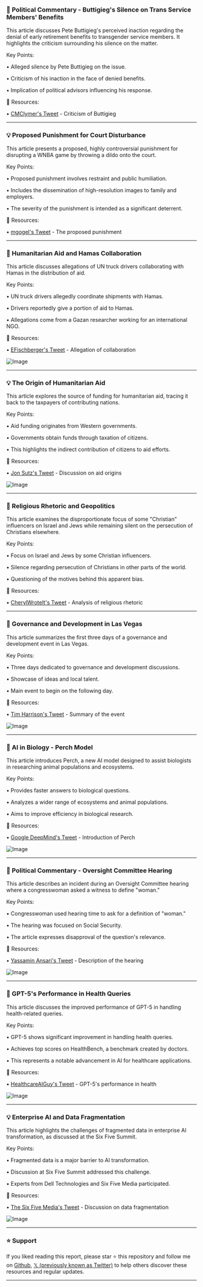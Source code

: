 ### 🤖 Political Commentary - Buttigieg's Silence on Trans Service Members' Benefits

This article discusses Pete Buttigieg's perceived inaction regarding the denial of early retirement benefits to transgender service members.  It highlights the criticism surrounding his silence on the matter.

Key Points:

• Alleged silence by Pete Buttigieg on the issue.


• Criticism of his inaction in the face of denied benefits.


• Implication of political advisors influencing his response.


🔗 Resources:

• [CMClymer's Tweet](https://x.com/cmclymer/status/1953654502113882451) -  Criticism of Buttigieg


---

### 💡 Proposed Punishment for Court Disturbance

This article presents a proposed, highly controversial punishment for disrupting a WNBA game by throwing a dildo onto the court.

Key Points:

•  Proposed punishment involves restraint and public humiliation.


•  Includes the dissemination of high-resolution images to family and employers.


•  The severity of the punishment is intended as a significant deterrent.


🔗 Resources:

• [mgogel's Tweet](https://x.com/mgogel/status/1953653603421319192) -  The proposed punishment


---

### 🤖 Humanitarian Aid and Hamas Collaboration

This article discusses allegations of UN truck drivers collaborating with Hamas in the distribution of aid.

Key Points:

•  UN truck drivers allegedly coordinate shipments with Hamas.


•  Drivers reportedly give a portion of aid to Hamas.


•  Allegations come from a Gazan researcher working for an international NGO.


🔗 Resources:

• [EFischberger's Tweet](https://x.com/EFischberger/status/1953653589282361503) -  Allegation of collaboration


![Image](https://pbs.twimg.com/media/GxzFlgGXkAAwCcD?format=jpg&name=small)


---

### 💡 The Origin of Humanitarian Aid

This article explores the source of funding for humanitarian aid, tracing it back to the taxpayers of contributing nations.

Key Points:

•  Aid funding originates from Western governments.


•  Governments obtain funds through taxation of citizens.


•  This highlights the indirect contribution of citizens to aid efforts.



🔗 Resources:

• [Jon Sutz's Tweet](https://x.com/JonSutz/status/1953603430389612894) - Discussion on aid origins

![Image](https://pbs.twimg.com/media/GxwU6acXgAAuu5R?format=jpg&name=small)


---

### 🤖 Religious Rhetoric and Geopolitics

This article examines the disproportionate focus of some "Christian" influencers on Israel and Jews while remaining silent on the persecution of Christians elsewhere.

Key Points:

•  Focus on Israel and Jews by some Christian influencers.


•  Silence regarding persecution of Christians in other parts of the world.


•  Questioning of the motives behind this apparent bias.


🔗 Resources:

• [CherylWroteIt's Tweet](https://x.com/CherylWroteIt/status/1953605497430413519) -  Analysis of religious rhetoric


---

### 🚀  Governance and Development in Las Vegas

This article summarizes the first three days of a governance and development event in Las Vegas.

Key Points:

•  Three days dedicated to governance and development discussions.


•  Showcase of ideas and local talent.


•  Main event to begin on the following day.


🔗 Resources:

• [Tim Harrison's Tweet](https://x.com/timbharrison/status/1953608238609342627) - Summary of the event

![Image](https://pbs.twimg.com/amplify_video_thumb/1953607796152299520/img/23M1g3_efXsNuqeH.jpg)


---

### 🤖 AI in Biology - Perch Model

This article introduces Perch, a new AI model designed to assist biologists in researching animal populations and ecosystems.

Key Points:

•  Provides faster answers to biological questions.


•  Analyzes a wider range of ecosystems and animal populations.


•  Aims to improve efficiency in biological research.



🔗 Resources:

• [Google DeepMind's Tweet](https://x.com/GoogleDeepMind/status/1953471827025522758) - Introduction of Perch


![Image](https://pbs.twimg.com/media/GxwhBLEW8AEuryN.jpg)


---

### 🤖 Political Commentary - Oversight Committee Hearing

This article describes an incident during an Oversight Committee hearing where a congresswoman asked a witness to define "woman."

Key Points:

•  Congresswoman used hearing time to ask for a definition of "woman."


•  The hearing was focused on Social Security.


•  The article expresses disapproval of the question's relevance.


🔗 Resources:

• [Yassamin Ansari's Tweet](https://x.com/yassaminansari/status/1953562572588036573) - Description of the hearing

![Image](https://pbs.twimg.com/amplify_video_thumb/1953222679915577347/img/DVRzYejF_IK5ev85.jpg)


---

### 🤖 GPT-5's Performance in Health Queries

This article discusses the improved performance of GPT-5 in handling health-related queries.

Key Points:

•  GPT-5 shows significant improvement in handling health queries.


•  Achieves top scores on HealthBench, a benchmark created by doctors.


•  This represents a notable advancement in AI for healthcare applications.


🔗 Resources:

• [HealthcareAIGuy's Tweet](https://x.com/HealthcareAIGuy/status/1953517623888564329) -  GPT-5's performance in health


![Image](https://pbs.twimg.com/media/GxxJxtJbcAEyAVB?format=jpg&name=small)


---

### 💡 Enterprise AI and Data Fragmentation

This article highlights the challenges of fragmented data in enterprise AI transformation, as discussed at the Six Five Summit.

Key Points:

•  Fragmented data is a major barrier to AI transformation.


•  Discussion at Six Five Summit addressed this challenge.


•  Experts from Dell Technologies and Six Five Media participated.


🔗 Resources:

• [The Six Five Media's Tweet](https://x.com/TheSixFiveMedia/status/1953561919639408971) - Discussion on data fragmentation

![Image](https://pbs.twimg.com/media/GxxyMetW4AEiAcm.jpg)


---

### ⭐️ Support

If you liked reading this report, please star ⭐️ this repository and follow me on [Github](https://github.com/Drix10), [𝕏 (previously known as Twitter)](https://x.com/DRIX_10_) to help others discover these resources and regular updates.

---